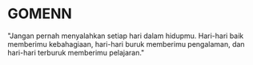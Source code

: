 # GOMENN
"Jangan pernah menyalahkan setiap hari dalam hidupmu. Hari-hari baik memberimu kebahagiaan, hari-hari buruk memberimu pengalaman, dan hari-hari terburuk memberimu pelajaran." 
